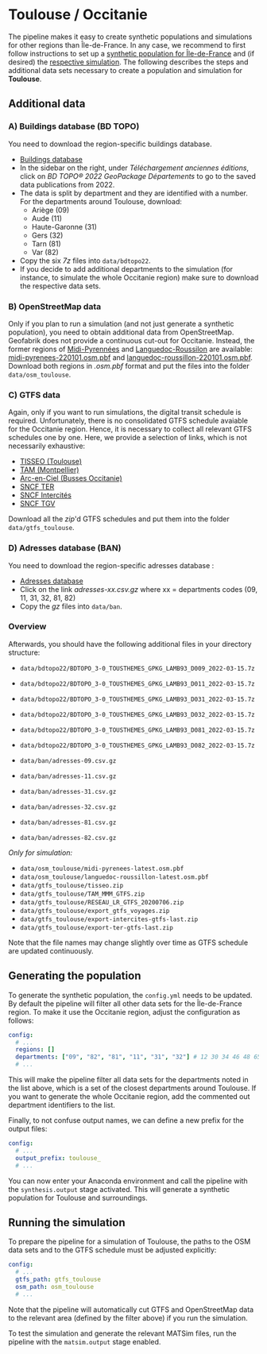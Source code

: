 # Toulouse / Occitanie

The pipeline makes it easy to create synthetic populations and simulations
for other regions than Île-de-France. In any case, we recommend to first
follow instructions to set up a [synthetic population for Île-de-France](../population.md)
and (if desired) the [respective simulation](../simulation.md). The following
describes the steps and additional data sets necessary to create a population and
simulation for **Toulouse**.

## Additional data

### A) Buildings database (BD TOPO)

You need to download the region-specific buildings database.

- [Buildings database](https://geoservices.ign.fr/bdtopo)
- In the sidebar on the right, under *Téléchargement anciennes éditions*, click on *BD TOPO® 2022 GeoPackage Départements* to go to the saved data publications from 2022.
- The data is split by department and they are identified with a number. For the departments around Toulouse, download:
  - Ariège (09)
  - Aude (11)
  - Haute-Garonne (31)
  - Gers (32)
  - Tarn (81)
  - Var (82)
- Copy the six *7z* files into `data/bdtopo22`.
- If you decide to add additional departments to the simulation (for instance, to simulate the whole Occitanie region) make sure to download the respective data sets.

### B) OpenStreetMap data

Only if you plan to run a simulation (and not just generate a synthetic population),
you need to obtain additional data from OpenStreetMap.
Geofabrik does not provide a continuous cut-out for Occitanie. Instead, the
former regions of [Midi-Pyrennées](https://download.geofabrik.de/europe/france/midi-pyrenees.html) and [Languedoc-Roussilon](https://download.geofabrik.de/europe/france/languedoc-roussillon.html) are available: [midi-pyrenees-220101.osm.pbf](https://download.geofabrik.de/europe/france/midi-pyrenees-220101.osm.pbf) and [languedoc-roussillon-220101.osm.pbf](https://download.geofabrik.de/europe/france/languedoc-roussillon-220101.osm.pbf). Download both regions in *.osm.pbf* format and put the files into the
folder `data/osm_toulouse`.

### C) GTFS data

Again, only if you want to run simulations, the digital transit schedule is required.
Unfortunately, there is no consolidated GTFS schedule avaiable for the Occitanie region. Hence,
it is necessary to collect all relevant GTFS schedules one by one. Here, we
provide a selection of links, which is not necessarily exhaustive:

- [TISSEO (Toulouse)](https://data.toulouse-metropole.fr/explore/dataset/tisseo-gtfs/information/)
- [TAM (Montpellier)](http://data.montpellier3m.fr/dataset/offre-de-transport-tam-en-gtfs)
- [Arc-en-Ciel (Busses Occitanie)](https://www.data.gouv.fr/fr/datasets/offre-de-transport-du-reseau-lio-arc-en-ciel-gtfs/)
- [SNCF TER](https://ressources.data.sncf.com/explore/dataset/sncf-ter-gtfs/information/)
- [SNCF Intercités](https://ressources.data.sncf.com/explore/dataset/sncf-intercites-gtfs/information/)
- [SNCF TGV](https://ressources.data.sncf.com/explore/dataset/horaires-des-train-voyages-tgvinouiouigo/information/)

Download all the *zip*'d GTFS schedules and put them into the folder `data/gtfs_toulouse`.


### D) Adresses database (BAN)

You need to download the region-specific adresses database :

- [Adresses database](https://adresse.data.gouv.fr/data/ban/adresses/latest/csv/)
- Click on the link *adresses-xx.csv.gz* where xx = departments codes (09, 11, 31, 32, 81, 82) 
- Copy the *gz* files into `data/ban`.

### Overview

Afterwards, you should have the following additional files in your directory structure:

- `data/bdtopo22/BDTOPO_3-0_TOUSTHEMES_GPKG_LAMB93_D009_2022-03-15.7z`
- `data/bdtopo22/BDTOPO_3-0_TOUSTHEMES_GPKG_LAMB93_D011_2022-03-15.7z`
- `data/bdtopo22/BDTOPO_3-0_TOUSTHEMES_GPKG_LAMB93_D031_2022-03-15.7z`
- `data/bdtopo22/BDTOPO_3-0_TOUSTHEMES_GPKG_LAMB93_D032_2022-03-15.7z`
- `data/bdtopo22/BDTOPO_3-0_TOUSTHEMES_GPKG_LAMB93_D081_2022-03-15.7z`
- `data/bdtopo22/BDTOPO_3-0_TOUSTHEMES_GPKG_LAMB93_D082_2022-03-15.7z`

- `data/ban/adresses-09.csv.gz`
- `data/ban/adresses-11.csv.gz`
- `data/ban/adresses-31.csv.gz`
- `data/ban/adresses-32.csv.gz`
- `data/ban/adresses-81.csv.gz`
- `data/ban/adresses-82.csv.gz`

*Only for simulation:*

- `data/osm_toulouse/midi-pyrenees-latest.osm.pbf`
- `data/osm_toulouse/languedoc-roussillon-latest.osm.pbf`
- `data/gtfs_toulouse/tisseo.zip`
- `data/gtfs_toulouse/TAM_MMM_GTFS.zip`
- `data/gtfs_toulouse/RESEAU_LR_GTFS_20200706.zip`
- `data/gtfs_toulouse/export_gtfs_voyages.zip`
- `data/gtfs_toulouse/export-intercites-gtfs-last.zip`
- `data/gtfs_toulouse/export-ter-gtfs-last.zip`

Note that the file names may change slightly over time as GTFS schedule are
updated continuously.

## Generating the population

To generate the synthetic population, the `config.yml` needs to be updated.
By default the pipeline will filter all other data sets for the
Île-de-France region. To make it use the Occitanie region, adjust the
configuration as follows:

```yaml
config:
  # ...
  regions: []
  departments: ["09", "82", "81", "11", "31", "32"] # 12 30 34 46 48 65 66
  # ...
```

This will make the pipeline filter all data sets for the departments noted
in the list above, which is a set of the closest departments around Toulouse.
If you want to generate the whole Occitanie region, add the commented out
department identifiers to the list.

Finally, to not confuse output names, we can define a new prefix for the output files:

```yaml
config:
  # ...
  output_prefix: toulouse_
  # ...
```

You can now enter your Anaconda environment and call the pipeline with the
`synthesis.output` stage activated. This will generate a synthetic population
for Toulouse and surroundings.

## Running the simulation

To prepare the pipeline for a simulation of Toulouse, the paths to the OSM data sets and to the GTFS schedule must be adjusted explicitly:

```yaml
config:
  # ...
  gtfs_path: gtfs_toulouse
  osm_path: osm_toulouse
  # ...
```

Note that the pipeline will automatically cut GTFS and OpenStreetMap data
to the relevant area (defined by the filter above) if you run the simulation.

To test the simulation and generate the relevant MATSim files, run the pipeline
with the `matsim.output` stage enabled.
